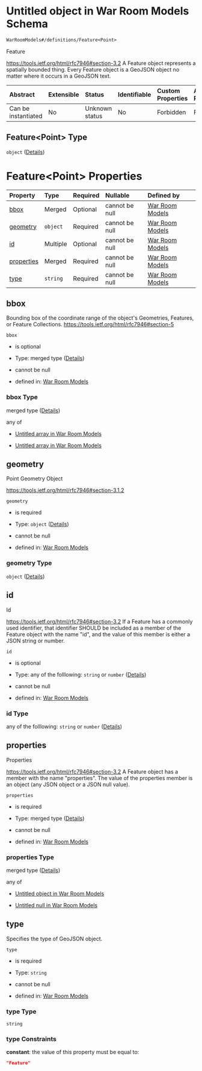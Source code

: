 # Untitled object in War Room Models Schema

```txt
WarRoomModels#/definitions/Feature<Point>
```

Feature

<https://tools.ietf.org/html/rfc7946#section-3.2> A Feature object represents a spatially bounded thing. Every Feature object is a GeoJSON object no matter where it occurs in a GeoJSON text.

| Abstract            | Extensible | Status         | Identifiable | Custom Properties | Additional Properties | Access Restrictions | Defined In                                                        |
| :------------------ | :--------- | :------------- | :----------- | :---------------- | :-------------------- | :------------------ | :---------------------------------------------------------------- |
| Can be instantiated | No         | Unknown status | No           | Forbidden         | Forbidden             | none                | [models.schema.json\*](models.schema.json "open original schema") |

## Feature\<Point> Type

`object` ([Details](models-definitions-featurepoint.md))

# Feature\<Point> Properties

| Property                  | Type     | Required | Nullable       | Defined by                                                                                                                        |
| :------------------------ | :------- | :------- | :------------- | :-------------------------------------------------------------------------------------------------------------------------------- |
| [bbox](#bbox)             | Merged   | Optional | cannot be null | [War Room Models](models-definitions-bbox.md "WarRoomModels#/definitions/Feature<Point>/properties/bbox")                         |
| [geometry](#geometry)     | `object` | Required | cannot be null | [War Room Models](models-definitions-point.md "WarRoomModels#/definitions/Feature<Point>/properties/geometry")                    |
| [id](#id)                 | Multiple | Optional | cannot be null | [War Room Models](models-definitions-featurepoint-properties-id.md "WarRoomModels#/definitions/Feature<Point>/properties/id")     |
| [properties](#properties) | Merged   | Required | cannot be null | [War Room Models](models-definitions-properties.md "WarRoomModels#/definitions/Feature<Point>/properties/properties")             |
| [type](#type)             | `string` | Required | cannot be null | [War Room Models](models-definitions-featurepoint-properties-type.md "WarRoomModels#/definitions/Feature<Point>/properties/type") |

## bbox

Bounding box of the coordinate range of the object's Geometries, Features, or Feature Collections. <https://tools.ietf.org/html/rfc7946#section-5>

`bbox`

*   is optional

*   Type: merged type ([Details](models-definitions-bbox.md))

*   cannot be null

*   defined in: [War Room Models](models-definitions-bbox.md "WarRoomModels#/definitions/Feature<Point>/properties/bbox")

### bbox Type

merged type ([Details](models-definitions-bbox.md))

any of

*   [Untitled array in War Room Models](models-definitions-bbox2d.md "check type definition")

*   [Untitled array in War Room Models](models-definitions-bbox3d.md "check type definition")

## geometry

Point Geometry Object

<https://tools.ietf.org/html/rfc7946#section-3.1.2>

`geometry`

*   is required

*   Type: `object` ([Details](models-definitions-point.md))

*   cannot be null

*   defined in: [War Room Models](models-definitions-point.md "WarRoomModels#/definitions/Feature<Point>/properties/geometry")

### geometry Type

`object` ([Details](models-definitions-point.md))

## id

Id

<https://tools.ietf.org/html/rfc7946#section-3.2> If a Feature has a commonly used identifier, that identifier SHOULD be included as a member of the Feature object with the name "id", and the value of this member is either a JSON string or number.

`id`

*   is optional

*   Type: any of the folllowing: `string` or `number` ([Details](models-definitions-featurepoint-properties-id.md))

*   cannot be null

*   defined in: [War Room Models](models-definitions-featurepoint-properties-id.md "WarRoomModels#/definitions/Feature<Point>/properties/id")

### id Type

any of the folllowing: `string` or `number` ([Details](models-definitions-featurepoint-properties-id.md))

## properties

Properties

<https://tools.ietf.org/html/rfc7946#section-3.2> A Feature object has a member with the name "properties". The value of the properties member is an object (any JSON object or a JSON null value).

`properties`

*   is required

*   Type: merged type ([Details](models-definitions-properties.md))

*   cannot be null

*   defined in: [War Room Models](models-definitions-properties.md "WarRoomModels#/definitions/Feature<Point>/properties/properties")

### properties Type

merged type ([Details](models-definitions-properties.md))

any of

*   [Untitled object in War Room Models](models-definitions-properties-anyof-0.md "check type definition")

*   [Untitled null in War Room Models](models-definitions-properties-anyof-1.md "check type definition")

## type

Specifies the type of GeoJSON object.

`type`

*   is required

*   Type: `string`

*   cannot be null

*   defined in: [War Room Models](models-definitions-featurepoint-properties-type.md "WarRoomModels#/definitions/Feature<Point>/properties/type")

### type Type

`string`

### type Constraints

**constant**: the value of this property must be equal to:

```json
"Feature"
```
